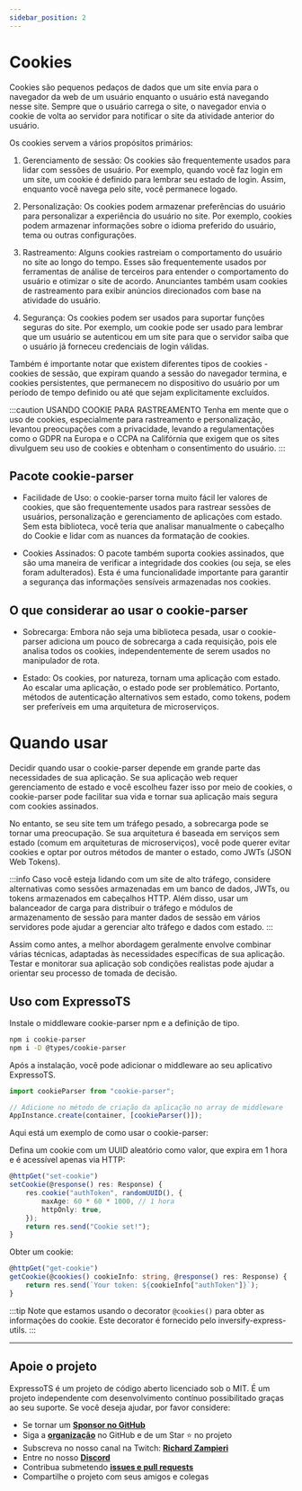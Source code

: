 ```yaml
---
sidebar_position: 2
---
```


# Cookies

Cookies são pequenos pedaços de dados que um site envia para o navegador da web de um usuário enquanto o usuário está navegando nesse site. Sempre que o usuário carrega o site, o navegador envia o cookie de volta ao servidor para notificar o site da atividade anterior do usuário.

Os cookies servem a vários propósitos primários:

1. Gerenciamento de sessão: Os cookies são frequentemente usados para lidar com sessões de usuário. Por exemplo, quando você faz login em um site, um cookie é definido para lembrar seu estado de login. Assim, enquanto você navega pelo site, você permanece logado.

2. Personalização: Os cookies podem armazenar preferências do usuário para personalizar a experiência do usuário no site. Por exemplo, cookies podem armazenar informações sobre o idioma preferido do usuário, tema ou outras configurações.

3. Rastreamento: Alguns cookies rastreiam o comportamento do usuário no site ao longo do tempo. Esses são frequentemente usados por ferramentas de análise de terceiros para entender o comportamento do usuário e otimizar o site de acordo. Anunciantes também usam cookies de rastreamento para exibir anúncios direcionados com base na atividade do usuário.

4. Segurança: Os cookies podem ser usados para suportar funções seguras do site. Por exemplo, um cookie pode ser usado para lembrar que um usuário se autenticou em um site para que o servidor saiba que o usuário já forneceu credenciais de login válidas.

Também é importante notar que existem diferentes tipos de cookies - cookies de sessão, que expiram quando a sessão do navegador termina, e cookies persistentes, que permanecem no dispositivo do usuário por um período de tempo definido ou até que sejam explicitamente excluídos.

:::caution USANDO COOKIE PARA RASTREAMENTO
Tenha em mente que o uso de cookies, especialmente para rastreamento e personalização, levantou preocupações com a privacidade, levando a regulamentações como o GDPR na Europa e o CCPA na Califórnia que exigem que os sites divulguem seu uso de cookies e obtenham o consentimento do usuário.
:::

## Pacote cookie-parser

- Facilidade de Uso: o cookie-parser torna muito fácil ler valores de cookies, que são frequentemente usados para rastrear sessões de usuários, personalização e gerenciamento de aplicações com estado. Sem esta biblioteca, você teria que analisar manualmente o cabeçalho do Cookie e lidar com as nuances da formatação de cookies.

- Cookies Assinados: O pacote também suporta cookies assinados, que são uma maneira de verificar a integridade dos cookies (ou seja, se eles foram adulterados). Esta é uma funcionalidade importante para garantir a segurança das informações sensíveis armazenadas nos cookies.

## O que considerar ao usar o cookie-parser

- Sobrecarga: Embora não seja uma biblioteca pesada, usar o cookie-parser adiciona um pouco de sobrecarga a cada requisição, pois ele analisa todos os cookies, independentemente de serem usados no manipulador de rota.

- Estado: Os cookies, por natureza, tornam uma aplicação com estado. Ao escalar uma aplicação, o estado pode ser problemático. Portanto, métodos de autenticação alternativos sem estado, como tokens, podem ser preferíveis em uma arquitetura de microserviços.

# Quando usar

Decidir quando usar o cookie-parser depende em grande parte das necessidades de sua aplicação. Se sua aplicação web requer gerenciamento de estado e você escolheu fazer isso por meio de cookies, o cookie-parser pode facilitar sua vida e tornar sua aplicação mais segura com cookies assinados.

No entanto, se seu site tem um tráfego pesado, a sobrecarga pode se tornar uma preocupação. Se sua arquitetura é baseada em serviços sem estado (comum em arquiteturas de microserviços), você pode querer evitar cookies e optar por outros métodos de manter o estado, como JWTs (JSON Web Tokens).

:::info
Caso você esteja lidando com um site de alto tráfego, considere alternativas como sessões armazenadas em um banco de dados, JWTs, ou tokens armazenados em cabeçalhos HTTP. Além disso, usar um balanceador de carga para distribuir o tráfego e módulos de armazenamento de sessão para manter dados de sessão em vários servidores pode ajudar a gerenciar alto tráfego e dados com estado.
:::

Assim como antes, a melhor abordagem geralmente envolve combinar várias técnicas, adaptadas às necessidades específicas de sua aplicação. Testar e monitorar sua aplicação sob condições realistas pode ajudar a orientar seu processo de tomada de decisão.

## Uso com ExpressoTS

Instale o middleware cookie-parser npm e a definição de tipo.

```bash
npm i cookie-parser
npm i -D @types/cookie-parser
```

Após a instalação, você pode adicionar o middleware ao seu aplicativo ExpressoTS.

```typescript
import cookieParser from "cookie-parser";

// Adicione no método de criação da aplicação no array de middleware
AppInstance.create(container, [cookieParser()]);
```

Aqui está um exemplo de como usar o cookie-parser:

Defina um cookie com um UUID aleatório como valor, que expira em 1 hora e é acessível apenas via HTTP:

```typescript
@httpGet("set-cookie")
setCookie(@response() res: Response) {
    res.cookie("authToken", randomUUID(), {
        maxAge: 60 * 60 * 1000, // 1 hora
        httpOnly: true,
    });
    return res.send("Cookie set!");
}
```

Obter um cookie:

```typescript
@httpGet("get-cookie")
getCookie(@cookies() cookieInfo: string, @response() res: Response) {
    return res.send(`Your token: ${cookieInfo["authToken"]}`);
}
```

:::tip
Note que estamos usando o decorator `@cookies()` para obter as informações do cookie. Este decorator é fornecido pelo inversify-express-utils.
:::

---

## Apoie o projeto

ExpressoTS é um projeto de código aberto licenciado sob o MIT. É um projeto independente com desenvolvimento contínuo possibilitado graças ao seu suporte. Se você deseja ajudar, por favor considere:

- Se tornar um **[Sponsor no GitHub](https://github.com/sponsors/expressots)**
- Siga a **[organização](https://github.com/expressots)** no GitHub e de um Star ⭐ no projeto
- Subscreva no nosso canal na Twitch: **[Richard Zampieri](https://www.twitch.tv/richardzampieri)**
- Entre no nosso **[Discord](https://discord.com/invite/PyPJfGK)**
- Contribua submetendo **[issues e pull requests](https://github.com/expressots/expressots/issues/new/choose)**
- Compartilhe o projeto com seus amigos e colegas